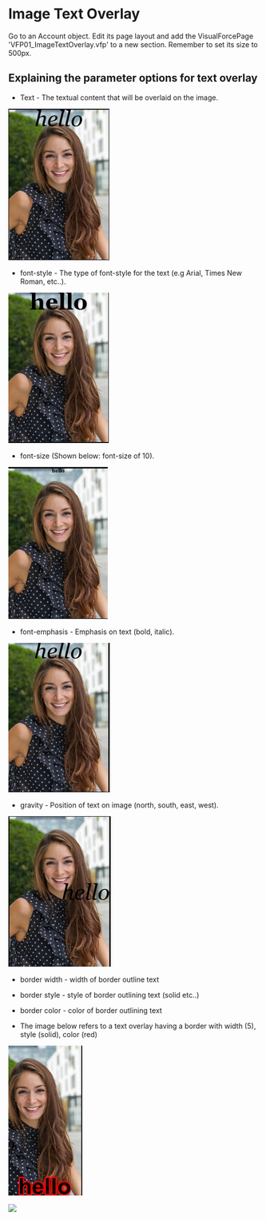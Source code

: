 
# Image Text Overlay

Go to an Account object. Edit its page layout and add the VisualForcePage 'VFP01_ImageTextOverlay.vfp' to a new section. Remember to set its size to 500px.

## Explaining the parameter options for text overlay


* Text - The textual content that will be overlaid on the image.

<img src="https://github.com/SharinPix/demo-apex/blob/image_text_overlay/assets/clara-text.png">

* font-style - The type of font-style for the text (e.g Arial, Times New Roman, etc..).

<img src="https://github.com/SharinPix/demo-apex/blob/image_text_overlay/assets/clara-fontstyle.png">

* font-size (Shown below: font-size of 10).

<img src="https://github.com/SharinPix/demo-apex/blob/image_text_overlay/assets/clara-fontsize.png">

* font-emphasis - Emphasis on text (bold, italic).

<img src="https://github.com/SharinPix/demo-apex/blob/image_text_overlay/assets/clara-fontemphasis.png">

* gravity - Position of text on image (north, south, east, west).
<img src="https://github.com/SharinPix/demo-apex/blob/image_text_overlay/assets/clara-gravity.png">

* border width - width of border outline text

* border style - style of border outlining text (solid etc..)

* border color - color of border outlining text 

* The image below refers to a text overlay having a border with width (5), style (solid), color (red)
<img src="https://github.com/SharinPix/demo-apex/blob/image_text_overlay/assets/clara-border.png">

[<img src="https://raw.githubusercontent.com/afawcett/githubsfdeploy/master/deploy.png">](https://githubsfdeploy.herokuapp.com?owner=sharinpix&repo=demo-apex&ref=image_text_overlay)










